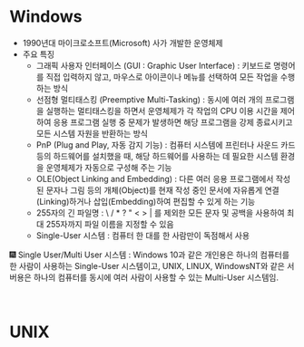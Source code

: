 # Windows
- 1990년대 마이크로소프트(Microsoft) 사가 개발한 운영체제
- 주요 특징
  - 그래픽 사용자 인터페이스 (GUI : Graphic User Interface) : 키보드로 명령어를 직접 입력하지 않고, 마우스로 아이콘이나 메뉴를 선택하여 모든 작업을 수행하는 방식
  - 선점형 멀티태스킹 (Preemptive Multi-Tasking) : 동시에 여러 개의 프로그램을 실행하는 멀티태스킹을 하면서 운영체제가 각 작업의 CPU 이용 시간을 제어하여 응용 프로그램 실행 중 문제가 발생하면 해당 프로그램을 강제 종료시키고 모든 시스템 자원을 반환하는 방식
  - PnP (Plug and Play, 자동 감지 기능) : 컴퓨터 시스템에 프린터나 사운드 카드 등의 하드웨어를 설치했을 때, 해당 하드웨어를 사용하는 데 필요한 시스템 환경을 운영체제가 자동으로 구성해 주는 기능
  - OLE(Object Linking and Embedding) : 다른 여러 응용 프로그램에서 작성된 문자나 그림 등의 개체(Object)를 현재 작성 중인 문서에 자유롭게 연결(Linking)하거나 삽입(Embedding)하여 편집할 수 있게 하는 기능
  - 255자의 긴 파일명 : \ / * ? " < > | 를 제외한 모든 문자 및 공백을 사용하여 최대 255자까지 파일 이름을 지정할 수 있음
  - Single-User 시스템 : 컴퓨터 한 대를 한 사람만이 독점해서 사용

🎆 Single User/Multi User 시스템 : Windows 10과 같은 개인용은 하나의 컴퓨터를 한 사람이 사용하는 Single-User 시스템이고, UNIX, LINUX, WindowsNT와 같은 서버용은 하나의 컴퓨터를 동시에 여러 사람이 사용할 수 있는 Multi-User 시스템임.

<br/>

# UNIX
